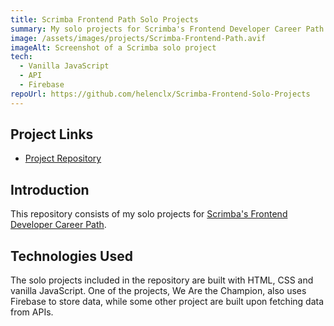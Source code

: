 ```yaml
---
title: Scrimba Frontend Path Solo Projects
summary: My solo projects for Scrimba's Frontend Developer Career Path.
image: /assets/images/projects/Scrimba-Frontend-Path.avif
imageAlt: Screenshot of a Scrimba solo project
tech:
  - Vanilla JavaScript
  - API
  - Firebase
repoUrl: https://github.com/helenclx/Scrimba-Frontend-Solo-Projects
---
```


## Project Links
- [Project Repository](https://github.com/helenclx/Scrimba-Frontend-Solo-Projects)

## Introduction

This repository consists of my solo projects for [Scrimba's Frontend Developer Career Path](https://scrimba.com/learn/frontend).

<!-- ## Problem Solved

Lorem ipsum dolor sit amet, consectetur adipiscing elit, sed do eiusmod tempor incididunt ut labore et dolore magna aliqua. Tincidunt tortor aliquam nulla facilisi. Feugiat scelerisque varius morbi enim nunc faucibus a pellentesque sit. Condimentum lacinia quis vel eros donec ac odio tempor orci. -->

## Technologies Used

The solo projects included in the repository are built with HTML, CSS and vanilla JavaScript. One of the projects, We Are the Champion, also uses Firebase to store data, while some other project are built upon fetching data from APIs.

<!-- ## Challenges Faced

Eget mauris pharetra et ultrices. Molestie nunc non blandit massa enim nec. Ut tortor pretium viverra suspendisse potenti nullam ac tortor vitae. Nulla at volutpat diam ut venenatis. Volutpat ac tincidunt vitae semper quis lectus nulla at.

## Lessons Learned

Non blandit massa enim nec. Tempor commodo ullamcorper a lacus vestibulum sed. Et netus et malesuada fames ac turpis egestas integer eget. In ante metus dictum at tempor commodo. Eu scelerisque felis imperdiet proin fermentum leo. -->